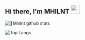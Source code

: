 ##  Hi there, I'm MHILNT <img src="https://github.com/TheDudeThatCode/TheDudeThatCode/blob/master/Assets/Hi.gif" width="29px">

<summary><b></b></summary>
    <img align="center" src="https://github-readme-stats.vercel.app/api?username=Mhilnt&show_icons=true&hide_border=true&hide=issues" alt="🦉Mhilnt github stats">
</details>

![Top Langs](https://github-readme-stats.vercel.app/api/top-langs/?username=MHILNT&show_icons=true&hide_border=true&hide=issues&theme=default)

